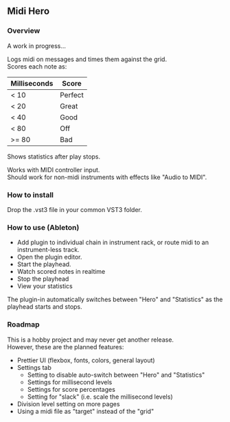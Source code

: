 ## Midi Hero

### Overview

A work in progress... 

Logs midi on messages and times them against the grid.  
Scores each note as:  

| Milliseconds | Score |
| --- | --- |
| < 10 | Perfect |
| < 20 | Great |
| < 40 | Good |
| < 80 | Off |
| >= 80 | Bad |

Shows statistics after play stops.

Works with MIDI controller input.  
Should work for non-midi instruments with effects like "Audio to MIDI".

### How to install

Drop the .vst3 file in your common VST3 folder.

### How to use (Ableton)

- Add plugin to individual chain in instrument rack, or route midi to an instrument-less track.  
- Open the plugin editor.  
- Start the playhead.  
- Watch scored notes in realtime
- Stop the playhead
- View your statistics

The plugin-in automatically switches between "Hero" and "Statistics" as the playhead starts and stops.

### Roadmap

This is a hobby project and may never get another release.  
However, these are the planned features:

- Prettier UI (flexbox, fonts, colors, general layout)
- Settings tab
  - Setting to disable auto-switch between "Hero" and "Statistics"
  - Settings for millisecond levels
  - Settings for score percentages
  - Setting for "slack" (i.e. scale the millisecond levels)
- Division level setting on more pages
- Using a midi file as "target" instead of the "grid"